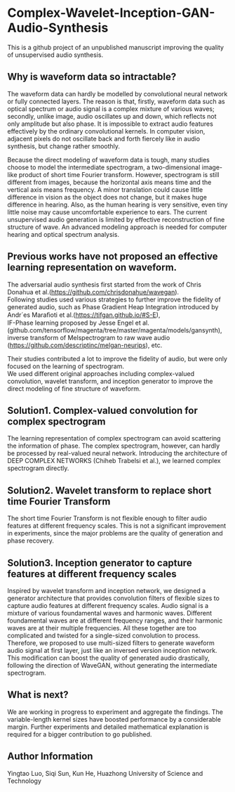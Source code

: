 # Complex-Wavelet-Inception-GAN-Audio-Synthesis
This is a github project of an unpublished manuscript improving the quality of unsupervised audio synthesis.
## Why is waveform data so intractable?
The waveform data can hardly be modelled by convolutional neural network or fully connected layers. The reason is that, firstly, waveform data such as optical spectrum or audio signal is a complex mixture of various waves; secondly, unlike image, audio oscillates up and down, which reflects not only amplitude but also phase. It is impossible to extract audio features effectively by the ordinary convolutional kernels. In computer vision, adjacent pixels do not oscillate back and forth fiercely like in audio synthesis, but change rather smoothly.  
  
Because the direct modeling of waveform data is tough, many studies choose to model the intermediate spectrogram, a two-dimensional image-like product of short time Fourier transform. However, spectrogram is still different from images, because the horizontal axis means time and the vertical axis means frequency. A minor translation could cause little difference in vision as the object does not change, but it makes huge difference in hearing. Also, as the human hearing is very sensitive, even tiny little noise may cause uncomfortable experience to ears. The current unsupervised audio generation is limited by effective reconstruction of fine structure of wave. An advanced modeling approach is needed for computer hearing and optical spectrum analysis.
## Previous works have not proposed an effective learning representation on waveform.
The adversarial audio synthesis first started from the work of Chris Donahua et al.(https://github.com/chrisdonahue/wavegan).  
Following studies used various strategies to further improve the fidelity of generated audio, such as Phase Gradient Heap Integration introduced by  
Andr´es Maraﬁoti et al.(https://tifgan.github.io/#S-E),  
IF-Phase learning proposed by Jesse Engel et al.(github.com/tensorflow/magenta/tree/master/magenta/models/gansynth),  
inverse transform of Melspectrogram to raw wave audio (https://github.com/descriptinc/melgan-neurips), etc.   
  
Their studies contributed a lot to improve the fidelity of audio, but were only focused on the learning of spectrogram.  
We used different original approaches including complex-valued convolution, wavelet transform, and inception generator to improve the direct modeling of fine structure of waveform.
## Solution1. Complex-valued convolution for complex spectrogram
The learning representation of complex spectrogram can avoid scattering the information of phase. The complex spectrogram, however, can hardly be processed by real-valued neural network. Introducing the architecture of DEEP COMPLEX NETWORKS (Chiheb Trabelsi et al.), we learned complex spectrogram directly.
## Solution2. Wavelet transform to replace short time Fourier Transform
The short time Fourier Transform is not flexible enough to filter audio features at different frequency scales. This is not a significant improvement in experiments, since the major problems are the quality of generation and phase recovery.
## Solution3. Inception generator to capture features at different frequency scales
Inspired by wavelet transform and inception network, we designed a generator architecture that provides convolution filters of flexible sizes to capture audio features at different frequency scales. Audio signal is a mixture of various foundamental waves and harmonic waves. Different foundamental waves are at different frequency ranges, and their harmonic waves are at their multiple frequencies. All these together are too complicated and twisted for a single-sized convolution to process. Therefore, we proposed to use multi-sized filters to generate waveform audio signal at first layer, just like an inversed version inception network. This modification can boost the quality of generated audio drastically, following the direction of WaveGAN, without generating the intermediate spectrogram.
## What is next?
We are working in progress to experiment and aggregate the findings. The variable-length kernel sizes have boosted performance by a considerable margin. Further experiments and detailed mathematical explanation is required for a bigger contribution to go published.
## Author Information
Yingtao Luo, Siqi Sun, Kun He, Huazhong University of Science and Technology
